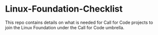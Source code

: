 # Linux-Foundation-Checklist
This repo contains details on what is needed for Call for Code projects to join the Linux Foundation under the Call for Code umbrella.
